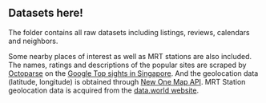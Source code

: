 ## Datasets here!

The folder contains all raw datasets including listings, reviews, calendars and neighbors. 

Some nearby places of interest as well as MRT stations are also included. The names, ratings and descriptions of the popular sites are scraped by [Octoparse](https://www.octoparse.com/) on the [Google Top sights in Singapore](https://www.google.com/travel/things-to-do/see-all?highlight_id=8a00f7b43043ed26&dest_mid=%2Fm%2F06t2t&dest_state_type=sattd&hl=en-SG&gl=sg&g2lb=2502548%2C2503781%2C2503837%2C4258168%2C4270442%2C4306835%2C4317915%2C4328159%2C4371335%2C4401769%2C4419364%2C4463666%2C4464738%2C4466980%2C4482194%2C4482438%2C4486153%2C4491350%2C4495816%2C4496891%2C4497651%2C4270859%2C4284970%2C4291517). And the geolocation data (latitude, longitude) is obtained through [New One Map API](https://docs.onemap.sg/#introduction). 
MRT Station geolocation data is acquired from the [data.world website](https://data.world/hxchua/train-stations-in-singapore).
